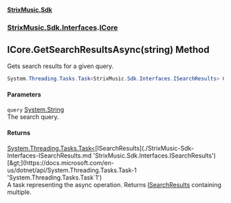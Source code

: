 #### [StrixMusic.Sdk](./index.md 'index')
### [StrixMusic.Sdk.Interfaces](./StrixMusic-Sdk-Interfaces.md 'StrixMusic.Sdk.Interfaces').[ICore](./StrixMusic-Sdk-Interfaces-ICore.md 'StrixMusic.Sdk.Interfaces.ICore')
## ICore.GetSearchResultsAsync(string) Method
Gets search results for a given query.  
```csharp
System.Threading.Tasks.Task<StrixMusic.Sdk.Interfaces.ISearchResults> GetSearchResultsAsync(string query);
```
#### Parameters
<a name='StrixMusic-Sdk-Interfaces-ICore-GetSearchResultsAsync(string)-query'></a>
`query` [System.String](https://docs.microsoft.com/en-us/dotnet/api/System.String 'System.String')  
The search query.  
  
#### Returns
[System.Threading.Tasks.Task&lt;](https://docs.microsoft.com/en-us/dotnet/api/System.Threading.Tasks.Task-1 'System.Threading.Tasks.Task`1')[ISearchResults](./StrixMusic-Sdk-Interfaces-ISearchResults.md 'StrixMusic.Sdk.Interfaces.ISearchResults')[&gt;](https://docs.microsoft.com/en-us/dotnet/api/System.Threading.Tasks.Task-1 'System.Threading.Tasks.Task`1')  
A task representing the async operation. Returns [ISearchResults](./StrixMusic-Sdk-Interfaces-ISearchResults.md 'StrixMusic.Sdk.Interfaces.ISearchResults') containing multiple.  
